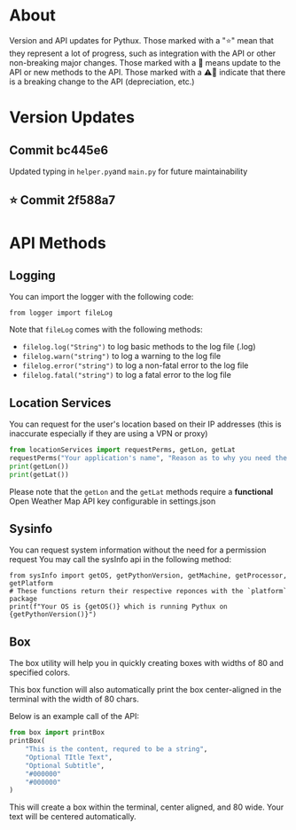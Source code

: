 # About
Version and API updates for Pythux. Those marked with a "⭐" mean that they represent a lot of progress, such as integration with the API or other non-breaking major changes.
Those marked with a 📝 means update to the API or new methods to the API.
Those marked with a ⚠📝 indicate that there is a breaking change to the API (depreciation, etc.)
# Version Updates
## Commit bc445e6
Updated typing in `helper.py`and `main.py` for future maintainability
## ⭐ Commit 2f588a7
# API Methods
## Logging
You can import the logger with the following code:
```python3
from logger import fileLog
```
Note that `fileLog` comes with the following methods:
- `filelog.log("String")` to log basic methods to the log file (.log)
- `filelog.warn("string")` to log a warning to the log file
- `filelog.error("string")` to log a non-fatal error to the log file
- `filelog.fatal("string")` to log a fatal error to the log file

## Location Services
You can request for the user's location based on their IP addresses (this is inaccurate especially if they are using a VPN or proxy)
```python
from locationServices import requestPerms, getLon, getLat
requestPerms("Your application's name", "Reason as to why you need the data")
print(getLon())
print(getLat())
```
Please note that the `getLon` and the `getLat` methods require a **functional** Open Weather Map API key configurable in settings.json

## Sysinfo
You can request system information without the need for a permission request
You may call the sysInfo api in the following method:
```python3
from sysInfo import getOS, getPythonVersion, getMachine, getProcessor, getPlatform
# These functions return their respective reponces with the `platform` package
print(f"Your OS is {getOS()} which is running Pythux on {getPythonVersion()}")
```

## Box
The box utility will help you in quickly creating boxes with widths of 80 and specified colors.

This box function will also automatically print the box center-aligned in the terminal with the width of 80 chars.

Below is an example call of the API:
```python
from box import printBox
printBox(
    "This is the content, requred to be a string",
    "Optional TItle Text",
    "Optional Subtitle",
    "#000000"
    "#000000"
)
```
This will create a box within the terminal, center aligned, and 80 wide. Your text will be centered automatically.